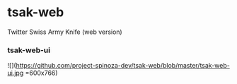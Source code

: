 # tsak-web
Twitter Swiss Army Knife (web version)

### tsak-web-ui
![](https://github.com/project-spinoza-dev/tsak-web/blob/master/tsak-web-ui.jpg =600x766)
